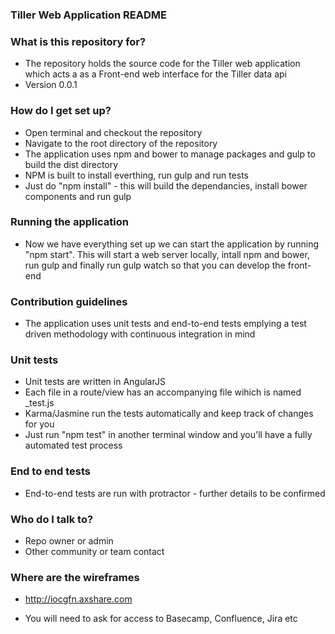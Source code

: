 ### Tiller Web Application README ###

### What is this repository for? ###

* The repository holds the source code for the Tiller web application which acts a as a Front-end web interface for the Tiller data api
* Version 0.0.1

### How do I get set up? ###

* Open terminal and checkout the repository
* Navigate to the root directory of the repository
* The application uses npm and bower to manage packages and gulp to build the dist directory
* NPM is built to install everthing, run gulp and run tests
* Just do "npm install" - this will build the dependancies, install bower components and run gulp

### Running the application ###

* Now we have everything set up we can start the application by running "npm start". This will start a web server locally, intall npm and bower, run gulp and finally run gulp watch so that you can develop the front-end

### Contribution guidelines ###

* The application uses unit tests and end-to-end tests emplying a test driven methodology with continuous integration in mind

### Unit tests ###

* Unit tests are written in AngularJS 
* Each file in a route/view has an accompanying file wihich is named <filename>_test.js
* Karma/Jasmine run the tests automatically and keep track of changes for you
* Just run "npm test" in another terminal window and you'll have a fully automated test process

### End to end tests ###

* End-to-end tests are run with protractor - further details to be confirmed

### Who do I talk to? ###

* Repo owner or admin
* Other community or team contact

### Where are the wireframes ###

* http://iocgfn.axshare.com

* You will need to ask for access to Basecamp, Confluence, Jira etc


